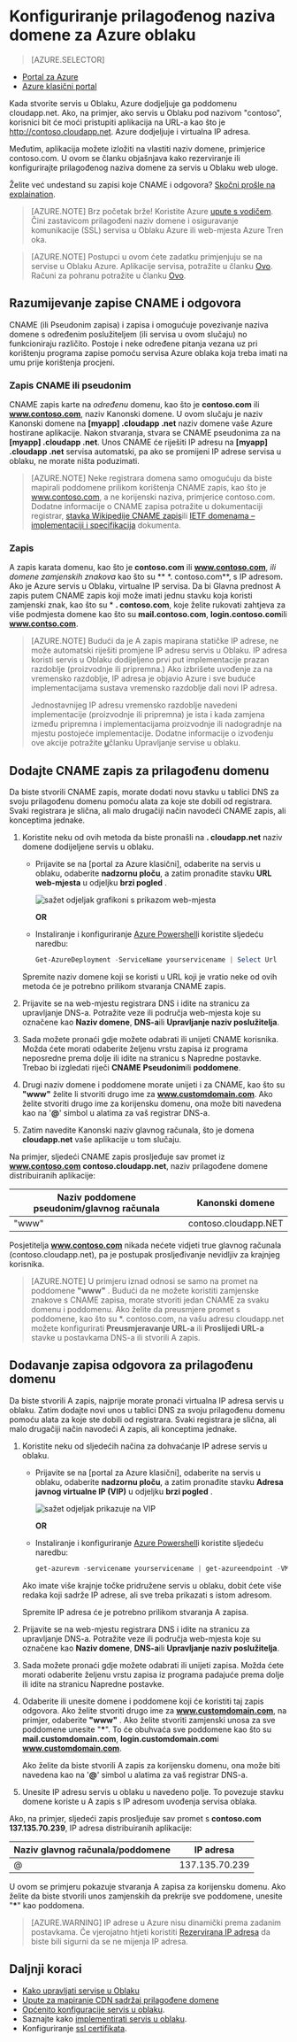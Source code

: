 <properties
    pageTitle="Konfiguriranje prilagođenog naziva domene u servise u Oblaku | Microsoft Azure"
    description="Saznajte kako da biste otkrili Azure aplikacije ili podataka s prilagođenom domenom konfiguriranjem postavki DNS-a."
    services="cloud-services"
    documentationCenter=".net"
    authors="Thraka"
    manager="timlt"
    editor=""/>

<tags
    ms.service="cloud-services"
    ms.workload="tbd"
    ms.tgt_pltfrm="na"
    ms.devlang="na"
    ms.topic="article"
    ms.date="08/10/2016"
    ms.author="adegeo"/>

# <a name="configuring-a-custom-domain-name-for-an-azure-cloud-service"></a>Konfiguriranje prilagođenog naziva domene za Azure oblaku

> [AZURE.SELECTOR]
- [Portal za Azure](cloud-services-custom-domain-name-portal.md)
- [Azure klasični portal](cloud-services-custom-domain-name.md)


Kada stvorite servis u Oblaku, Azure dodjeljuje ga poddomenu cloudapp.net. Ako, na primjer, ako servis u Oblaku pod nazivom "contoso", korisnici bit će moći pristupiti aplikacija na URL-a kao što je http://contoso.cloudapp.net. Azure dodjeljuje i virtualna IP adresa.

Međutim, aplikacija možete izložiti na vlastiti naziv domene, primjerice contoso.com. U ovom se članku objašnjava kako rezerviranje ili konfigurirajte prilagođenog naziva domene za servis u Oblaku web uloge.

Želite već undestand su zapisi koje CNAME i odgovora? [Skočni prošle na explaination](#add-a-cname-record-for-your-custom-domain).

> [AZURE.NOTE]
> Brz početak brže! Koristite Azure [upute s vodičem](http://support.microsoft.com/kb/2990804). Čini zastavicom prilagođeni naziv domene i osiguravanje komunikacije (SSL) servisa u Oblaku Azure ili web-mjesta Azure Tren oka.

<p/>

> [AZURE.NOTE]
> Postupci u ovom ćete zadatku primjenjuju se na servise u Oblaku Azure. Aplikacije servisa, potražite u članku [Ovo](../app-service-web/web-sites-custom-domain-name.md). Računi za pohranu potražite u članku [Ovo](../storage/storage-custom-domain-name.md).


## <a name="understand-cname-and-a-records"></a>Razumijevanje zapise CNAME i odgovora

CNAME (ili Pseudonim zapisa) i zapisa i omogućuje povezivanje naziva domene s određenim poslužiteljem (ili servisa u ovom slučaju) no funkcioniraju različito. Postoje i neke određene pitanja vezana uz pri korištenju programa zapise pomoću servisa Azure oblaka koja treba imati na umu prije korištenja procjeni.

### <a name="cname-or-alias-record"></a>Zapis CNAME ili pseudonim

CNAME zapis karte na *određenu* domenu, kao što je **contoso.com** ili **www.contoso.com**, naziv Kanonski domene. U ovom slučaju je naziv Kanonski domene na **[myapp] .cloudapp .net** naziv domene vaše Azure hostirane aplikacije. Nakon stvaranja, stvara se CNAME pseudonima za na **[myapp] .cloudapp .net**. Unos CNAME će riješiti IP adresu na **[myapp] .cloudapp .net** servisa automatski, pa ako se promijeni IP adrese servisa u oblaku, ne morate ništa poduzimati.

> [AZURE.NOTE]
> Neke registrara domena samo omogućuju da biste mapirali poddomene prilikom korištenja CNAME zapis, kao što je www.contoso.com, a ne korijenski naziva, primjerice contoso.com. Dodatne informacije o CNAME zapisa potražite u dokumentaciji registrar, [stavka Wikipedije CNAME zapis](http://en.wikipedia.org/wiki/CNAME_record)ili [IETF domenama – implementaciji i specifikacija](http://tools.ietf.org/html/rfc1035) dokumenta.

### <a name="a-record"></a>Zapis

A zapis karata domenu, kao što je **contoso.com** ili **www.contoso.com**, *ili domene zamjenskih znakova* kao što su ** \*. contoso.com**, s IP adresom. Ako je Azure servis u Oblaku, virtualne IP servisa. Da bi Glavna prednost A zapis putem CNAME zapis koji može imati jednu stavku koja koristi zamjenski znak, kao što su \* **. contoso.com**, koje želite rukovati zahtjeva za više podmjesta domene kao što su **mail.contoso.com**, **login.contoso.com**ili **www.contso.com**.

> [AZURE.NOTE]
> Budući da je A zapis mapirana statičke IP adrese, ne može automatski riješiti promjene IP adresu servis u Oblaku. IP adresa koristi servis u Oblaku dodijeljeno prvi put implementacije prazan razdoblje (proizvodnje ili pripremna.) Ako izbrišete uvođenje za na vremensko razdoblje, IP adresa je objavio Azure i sve buduće implementacijama sustava vremensko razdoblje dali novi IP adresa.
>
> Jednostavnijeg IP adresu vremensko razdoblje navedeni implementacije (proizvodnje ili pripremna) je ista i kada zamjena između pripremna i implementacijama proizvodnje ili nadogradnje na mjestu postojeće implementacije. Dodatne informacije o izvođenju ove akcije potražite [u](cloud-services-how-to-manage.md)članku Upravljanje servise u oblaku.


## <a name="add-a-cname-record-for-your-custom-domain"></a>Dodajte CNAME zapis za prilagođenu domenu

Da biste stvorili CNAME zapis, morate dodati novu stavku u tablici DNS za svoju prilagođenu domenu pomoću alata za koje ste dobili od registrara. Svaki registrara je slična, ali malo drugačiji način navodeći CNAME zapis, ali konceptima jednake.

1. Koristite neku od ovih metoda da biste pronašli na **. cloudapp.net** naziv domene dodijeljene servis u oblaku.

    * Prijavite se na [portal za Azure klasični], odaberite na servis u oblaku, odaberite **nadzornu ploču**, a zatim pronađite stavku **URL web-mjesta** u odjeljku **brzi pogled** .
    
        ![sažet odjeljak grafikoni s prikazom web-mjesta][csurl]
    
        **OR**  
    
    * Instaliranje i konfiguriranje [Azure Powershell](../powershell-install-configure.md)i koristite sljedeću naredbu:
        
        ```powershell
        Get-AzureDeployment -ServiceName yourservicename | Select Url
        ```
    
    Spremite naziv domene koji se koristi u URL koji je vratio neke od ovih metoda će je potrebno prilikom stvaranja CNAME zapis.

1.  Prijavite se na web-mjestu registrara DNS i idite na stranicu za upravljanje DNS-a. Potražite veze ili područja web-mjesta koje su označene kao **Naziv domene**, **DNS-a**ili **Upravljanje naziv poslužitelja**.

2.  Sada možete pronaći gdje možete odabrati ili unijeti CNAME korisnika. Možda ćete morati odaberite željenu vrstu zapisa iz programa neposredne prema dolje ili idite na stranicu s Napredne postavke. Trebao bi izgledati riječi **CNAME** **Pseudonim**ili **poddomene**.

3.  Drugi naziv domene i poddomene morate unijeti i za CNAME, kao što su **"www"** želite li stvoriti drugo ime za **www.customdomain.com**. Ako želite stvoriti drugo ime za korijensku domenu, ona može biti navedena kao na '**@**' simbol u alatima za vaš registrar DNS-a.

4. Zatim navedite Kanonski naziv glavnog računala, što je domena **cloudapp.net** vaše aplikacije u tom slučaju.

Na primjer, sljedeći CNAME zapis prosljeđuje sav promet iz **www.contoso.com** **contoso.cloudapp.net**, naziv prilagođene domene distribuiranih aplikacije:

| Naziv poddomene pseudonim/glavnog računala | Kanonski domene     |
| ------------------------- | -------------------- |
| "www"                       | contoso.cloudapp.NET |

Posjetitelja **www.contoso.com** nikada nećete vidjeti true glavnog računala (contoso.cloudapp.net), pa je postupak prosljeđivanje nevidljiv za krajnjeg korisnika.

> [AZURE.NOTE]
> U primjeru iznad odnosi se samo na promet na poddomene **"www"** . Budući da ne možete koristiti zamjenske znakove s CNAME zapisa, morate stvoriti jedan CNAME za svaku domenu i poddomenu. Ako želite da preusmjere promet s poddomene, kao što su \*. contoso.com, na vašu adresu cloudapp.net možete konfigurirati **Preusmjeravanje URL-a** ili **Proslijedi URL-a** stavke u postavkama DNS-a ili stvorili A zapis.


## <a name="add-an-a-record-for-your-custom-domain"></a>Dodavanje zapisa odgovora za prilagođenu domenu

Da biste stvorili A zapis, najprije morate pronaći virtualna IP adresa servis u oblaku. Zatim dodajte novi unos u tablici DNS za svoju prilagođenu domenu pomoću alata za koje ste dobili od registrara. Svaki registrara je slična, ali malo drugačiji način navodeći A zapis, ali konceptima jednake.

1. Koristite neku od sljedećih načina za dohvaćanje IP adrese servis u oblaku.
    
    * Prijavite se na [portal za Azure klasični], odaberite na servis u oblaku, odaberite **nadzornu ploču**, a zatim pronađite stavku **Adresa javnog virtualne IP (VIP)** u odjeljku **brzi pogled** .
    
        ![sažet odjeljak prikazuje na VIP][vip]
    
        **OR**  
    
    * Instaliranje i konfiguriranje [Azure Powershell](../powershell-install-configure.md)i koristite sljedeću naredbu:
    
        ```powershell
        get-azurevm -servicename yourservicename | get-azureendpoint -VM {$_.VM} | select Vip
        ```
    
    Ako imate više krajnje točke pridružene servis u oblaku, dobit ćete više redaka koji sadrže IP adrese, ali sve treba prikazati s istom adresom.
    
    Spremite IP adresa će je potrebno prilikom stvaranja A zapisa.

1.  Prijavite se na web-mjestu registrara DNS i idite na stranicu za upravljanje DNS-a. Potražite veze ili područja web-mjesta koje su označene kao **Naziv domene**, **DNS-a**ili **Upravljanje naziv poslužitelja**.

2.  Sada možete pronaći gdje možete odabrati ili unijeti zapisa. Možda ćete morati odaberite željenu vrstu zapisa iz programa padajuće prema dolje ili idite na stranicu Napredne postavke.

3. Odaberite ili unesite domene i poddomene koji će koristiti taj zapis odgovora. Ako želite stvoriti drugo ime za **www.customdomain.com**, na primjer, odaberite **"www"** . Ako želite stvoriti zamjenski unosa za sve poddomene unesite "__*__". To će obuhvaća sve poddomene kao što su **mail.customdomain.com**, **login.customdomain.com**i **www.customdomain.com**.

    Ako želite da biste stvorili A zapis za korijensku domenu, ona može biti navedena kao na '**@**' simbol u alatima za vaš registrar DNS-a.

4. Unesite IP adresu servis u oblaku u navedeno polje. To povezuje stavku domene koriste u A zapis s IP adresom uvođenja servisa oblaka.

Ako, na primjer, sljedeći zapis prosljeđuje sav promet s **contoso.com** **137.135.70.239**, IP adresa distribuiranih aplikacije:

| Naziv glavnog računala/poddomene | IP adresa     |
| ------------------- | -------------- |
| @                   | 137.135.70.239 |



U ovom se primjeru pokazuje stvaranja A zapisa za korijensku domenu. Ako želite da biste stvorili unos zamjenskih da prekrije sve poddomene, unesite "__*__" kao poddomena.

>[AZURE.WARNING]
>IP adrese u Azure nisu dinamički prema zadanim postavkama. Će vjerojatno htjeti koristiti [Rezervirana IP adresa](../virtual-network/virtual-networks-reserved-public-ip.md) da biste bili sigurni da se ne mijenja IP adresa.

## <a name="next-steps"></a>Daljnji koraci

* [Kako upravljati servise u Oblaku](cloud-services-how-to-manage.md)
* [Upute za mapiranje CDN sadržaj prilagođene domene](../cdn/cdn-map-content-to-custom-domain.md)
* [Općenito konfiguracije servis u oblaku](cloud-services-how-to-configure.md).
* Saznajte kako [implementirati servis u oblaku](cloud-services-how-to-create-deploy.md).
* Konfiguriranje [ssl certifikata](cloud-services-configure-ssl-certificate.md).




[Expose Your Application on a Custom Domain]: #access-app
[Add a CNAME Record for Your Custom Domain]: #add-cname
[Expose Your Data on a Custom Domain]: #access-data
[VIP swaps]: http://msdn.microsoft.com/library/ee517253.aspx
[Create a CNAME record that associates the subdomain with the storage account]: #create-cname
[Azure klasični portal]: https://manage.windowsazure.com
[Validate Custom Domain dialog box]: http://i.msdn.microsoft.com/dynimg/IC544437.jpg
[vip]: ./media/cloud-services-custom-domain-name/csvip.png
[csurl]: ./media/cloud-services-custom-domain-name/csurl.png
 